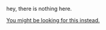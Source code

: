 hey, there is nothing here.


[You might be looking for this instead.](https://shambp.github.io/QUT-IT-Study-Guide/IAB305/IAB305_Tutorials)
